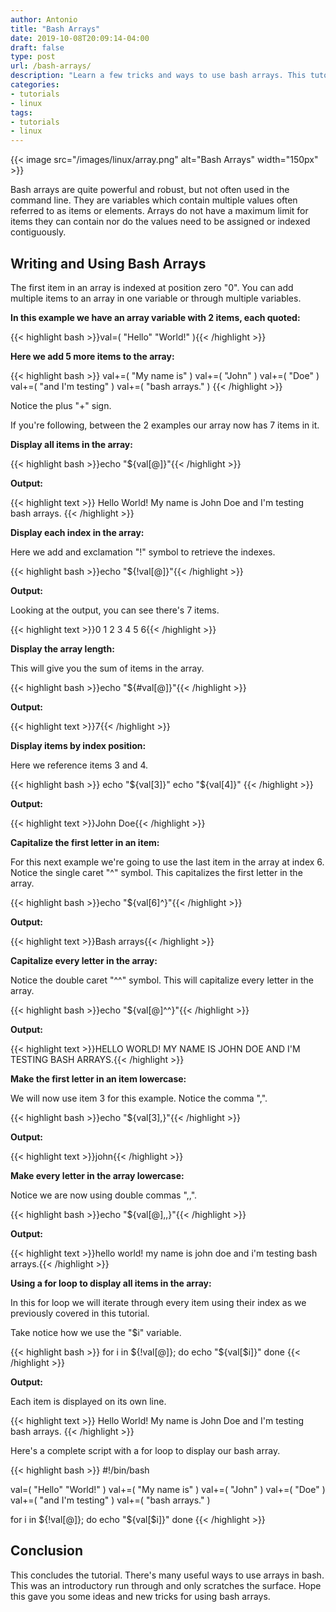 ```yaml
---
author: Antonio
title: "Bash Arrays"
date: 2019-10-08T20:09:14-04:00
draft: false
type: post
url: /bash-arrays/
description: "Learn a few tricks and ways to use bash arrays. This tutorial will teach you a few simple ways to write bash arrays along with some tricks to manipulate the array items."
categories:
- tutorials
- linux
tags:
- tutorials
- linux
---
```


{{< image src="/images/linux/array.png" alt="Bash Arrays" width="150px" >}}

Bash arrays are quite powerful and robust, but not often used in the command line. They are variables which contain multiple values often referred to as items or elements. Arrays do not have a maximum limit for items they can contain nor do the values need to be assigned or indexed contiguously.

<!--more-->

## **Writing and Using Bash Arrays**

The first item in an array is indexed at position zero "0". You can add multiple items to an array in one variable or through multiple variables.

**In this example we have an array variable with 2 items, each quoted:**

{{< highlight bash >}}val=( "Hello" "World!" ){{< /highlight >}}

**Here we add 5 more items to the array:**

{{< highlight bash >}}
val+=( "My name is" )
val+=( "John" )
val+=( "Doe" )
val+=( "and I'm testing" )
val+=( "bash arrays." )
{{< /highlight >}}

Notice the plus "+" sign.

If you're following, between the 2 examples our array now has 7 items in it.

**Display all items in the array:**

{{< highlight bash >}}echo "${val[@]}"{{< /highlight >}}

**Output:**

{{< highlight text >}}
Hello World! My name is John Doe and I'm testing bash arrays.
{{< /highlight >}}

**Display each index in the array:**

Here we add and exclamation "!" symbol to retrieve the indexes.

{{< highlight bash >}}echo "${!val[@]}"{{< /highlight >}}

**Output:**

Looking at the output, you can see there's 7 items.

{{< highlight text >}}0 1 2 3 4 5 6{{< /highlight >}}

**Display the array length:**

This will give you the sum of items in the array.

{{< highlight bash >}}echo "${#val[@]}"{{< /highlight >}}

**Output:**

{{< highlight text >}}7{{< /highlight >}}

**Display items by index position:**

Here we reference items 3 and 4.

{{< highlight bash >}}
echo "${val[3]}"
echo "${val[4]}"
{{< /highlight >}}

**Output:**

{{< highlight text >}}John Doe{{< /highlight >}}

**Capitalize the first letter in an item:**

For this next example we're going to use the last item in the array at index 6. Notice the single caret "^" symbol. This capitalizes the first letter in the array.

{{< highlight bash >}}echo "${val[6]^}"{{< /highlight >}}

**Output:**

{{< highlight text >}}Bash arrays{{< /highlight >}}

<!--adsense-->

**Capitalize every letter in the array:**

Notice the double caret "^^" symbol. This will capitalize every letter in the array.

{{< highlight bash >}}echo "${val[@]^^}"{{< /highlight >}}

**Output:**

{{< highlight text >}}HELLO WORLD! MY NAME IS JOHN DOE AND I'M TESTING BASH ARRAYS.{{< /highlight >}}

**Make the first letter in an item lowercase:**

We will now use item 3 for this example. Notice the comma ",".

{{< highlight bash >}}echo "${val[3],}"{{< /highlight >}}

**Output:**

{{< highlight text >}}john{{< /highlight >}}

**Make every letter in the array lowercase:**

Notice we are now using double commas ",,".

{{< highlight bash >}}echo "${val[@],,}"{{< /highlight >}}

**Output:**

{{< highlight text >}}hello world! my name is john doe and i'm testing bash arrays.{{< /highlight >}}

**Using a for loop to display all items in the array:**

In this for loop we will iterate through every item using their index as we previously covered in this tutorial.

Take notice how we use the "$i" variable.

{{< highlight bash >}}
for i in ${!val[@]}; do
  echo "${val[$i]}"
done
{{< /highlight >}}

**Output:**

Each item is displayed on its own line.

{{< highlight text >}}
Hello
World!
My name is
John
Doe
and I'm testing
bash arrays.
{{< /highlight >}}

Here's a complete script with a for loop to display our bash array.

{{< highlight bash >}}
#!/bin/bash

val=( "Hello" "World!" )
val+=( "My name is" )
val+=( "John" )
val+=( "Doe" )
val+=( "and I'm testing" )
val+=( "bash arrays." )

for i in ${!val[@]}; do
  echo "${val[$i]}"
done
{{< /highlight >}}

## **Conclusion**

This concludes the tutorial. There's many useful ways to use arrays in bash. This was an introductory run through and only scratches the surface. Hope this gave you some ideas and new tricks for using bash arrays.
